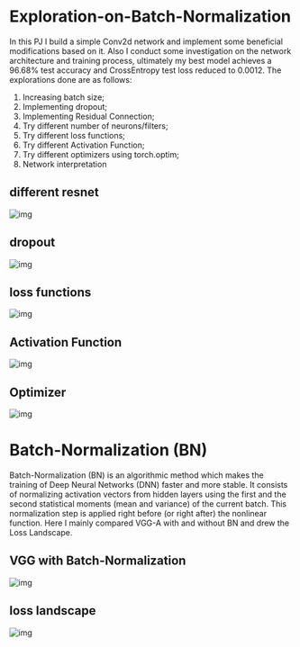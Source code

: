 # Exploration-on-Batch-Normalization
In this PJ I build a simple Conv2d network and implement some beneficial modifications based on it. Also I conduct some investigation on the network architecture and training process, ultimately my best model achieves a 96.68% test accuracy and CrossEntropy test loss reduced to
0.0012. 
The explorations done are as follows:
1. Increasing batch size;
2. Implementing dropout;
3. Implementing Residual Connection;
4. Try different number of neurons/filters;
5. Try different loss functions;
6. Try different Activation Function;
7. Try different optimizers using torch.optim;
8. Network interpretation

## different resnet
![img](https://github.com/Connor-Shen/Exploration-on-CIFAR10-and-BN/blob/main/img/Resnet.png)
## dropout
![img](https://github.com/Connor-Shen/Exploration-on-CIFAR10-and-BN/blob/main/img/drop_out.png)
## loss functions
![img](https://github.com/Connor-Shen/Exploration-on-CIFAR10-and-BN/blob/main/img/loss_type.png)
## Activation Function
![img](https://github.com/Connor-Shen/Exploration-on-CIFAR10-and-BN/blob/main/img/activation_function.png)
## Optimizer
![img](https://github.com/Connor-Shen/Exploration-on-CIFAR10-and-BN/blob/main/img/optimizer_type.png)

# Batch-Normalization (BN) 
Batch-Normalization (BN) is an algorithmic method which makes the training of Deep Neural Networks
(DNN) faster and more stable. It consists of normalizing activation vectors from hidden layers using the first and the second statistical
moments (mean and variance) of the current batch. This normalization step is applied right before (or right after) the nonlinear function.
Here I mainly compared VGG-A with and without BN and drew the Loss Landscape.

## VGG with Batch-Normalization
![img](https://github.com/Connor-Shen/Exploration-on-CIFAR10-and-BN/blob/main/img/VGG_type.png)
## loss landscape
![img](https://github.com/Connor-Shen/Exploration-on-CIFAR10-and-BN/blob/main/img/loss_landscape.png)

